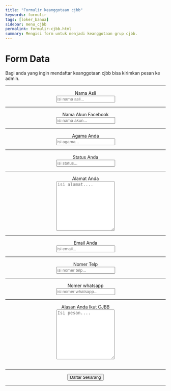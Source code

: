 ```yaml
---
title: "Formulir keanggotaan cjbb"
keywords: formulir
tags: [loker_banua]
sidebar: menu_cjbb
permalink: formulir-cjbb.html
summary: Mengisi form untuk menjadi keanggotaan grup cjbb.
---
```

<div class="flex items-center min-h-screen bg-gray-50 dark:bg-gray-900">
  <div class="container mx-auto">
    <div class="max-w-md mx-auto my-10 bg-white p-5 rounded-md shadow-sm">
      <div class="text-center">
        <h1 class="my-3 text-3xl font-semibold text-gray-700 dark:text-gray-200">
          Form Data
        </h1>
        <p class="text-gray-400 dark:text-gray-400">
          Bagi anda yang ingin mendaftar keanggotaan cjbb bisa kirimkan pesan ke admin.
        </p>
      </div>
      <div class="m-7">
        <form action="https://api.web3forms.com/submit" method="POST" id="form">
          <input type="hidden" name="access_key" value="9bd28744-e2d8-4326-8fe7-65cd7311714c" />
          <input type="hidden" name="subject" value="Pesan permohonan pendaftaran keanggotaan cjbb" />
          <input type="checkbox" name="botcheck" id="" style="display: none;" />
          <hr>
          <div class="mb-6">
            <center><label for="nama asli" class="block mb-2 text-sm text-gray-600 dark:text-gray-400">Nama Asli</label></center>
            <center><input type="text" name="nama asli" id="nama asli" placeholder="isi nama asli..." required class="w-full px-3 py-2 placeholder-gray-300 border border-gray-300 rounded-md focus:outline-none focus:ring focus:ring-indigo-100 focus:border-indigo-300 dark:bg-gray-700 dark:text-white dark:placeholder-gray-500 dark:border-gray-600 dark:focus:ring-gray-900 dark:focus:border-gray-500" /></center>
          </div>
          <hr>
          <div class="mb-6">
          <center><label for="nama akun facebook" class="block mb-2 text-sm text-gray-600 dark:text-gray-400">Nama Akun Facebook</label></center>
          <center><input type="text" name="nama akun facebook" id="nama akun facebook" placeholder="isi nama akun..." required class="w-full px-3 py-2 placeholder-gray-300 border border-gray-300 rounded-md focus:outline-none focus:ring focus:ring-indigo-100 focus:border-indigo-300 dark:bg-gray-700 dark:text-white dark:placeholder-gray-500 dark:border-gray-600 dark:focus:ring-gray-900 dark:focus:border-gray-500" /></center>
          </div>
          <hr>
          <div class="mb-6">
          <center><label for="agama" class="block mb-2 text-sm text-gray-600 dark:text-gray-400">Agama Anda</label></center>
          <center><input type="text" name="agama" id="agama" placeholder="isi agama..." required class="w-full px-3 py-2 placeholder-gray-300 border border-gray-300 rounded-md focus:outline-none focus:ring focus:ring-indigo-100 focus:border-indigo-300 dark:bg-gray-700 dark:text-white dark:placeholder-gray-500 dark:border-gray-600 dark:focus:ring-gray-900 dark:focus:border-gray-500" /></center>
          </div>
          <hr>
          <div class="mb-6">
          <center><label for="status" class="block mb-2 text-sm text-gray-600 dark:text-gray-400">Status Anda</label></center>
          <center><input type="text" name="status" id="status" placeholder="isi status..." required class="w-full px-3 py-2 placeholder-gray-300 border border-gray-300 rounded-md focus:outline-none focus:ring focus:ring-indigo-100 focus:border-indigo-300 dark:bg-gray-700 dark:text-white dark:placeholder-gray-500 dark:border-gray-600 dark:focus:ring-gray-900 dark:focus:border-gray-500" /></center>
          </div>
          <hr>
          <div class="mb-6">
          <center><label for="alamat" class="block mb-2 text-sm text-gray-600 dark:text-gray-400">Alamat Anda</label></center>
          <center><textarea rows="10" name="alamat" id="alamat" placeholder="isi alamat...." class="w-full px-3 py-2 placeholder-gray-300 border border-gray-300 rounded-md focus:outline-none focus:ring focus:ring-indigo-100 focus:border-indigo-300 dark:bg-gray-700 dark:text-white dark:placeholder-gray-500 dark:border-gray-600 dark:focus:ring-gray-900 dark:focus:border-gray-500" required></textarea></center>
          </div>
          <hr>
          <div class="mb-6">
            <center><label for="email" class="block mb-2 text-sm text-gray-600 dark:text-gray-400">Email Anda</label></center>
            <center><input type="email" name="email" id="email" placeholder="isi email..." required class="w-full px-3 py-2 placeholder-gray-300 border border-gray-300 rounded-md focus:outline-none focus:ring focus:ring-indigo-100 focus:border-indigo-300 dark:bg-gray-700 dark:text-white dark:placeholder-gray-500 dark:border-gray-600 dark:focus:ring-gray-900 dark:focus:border-gray-500" /></center>
          </div>
          <hr>
          <div class="mb-6">
            <center><label for="nomer whatsapp" class="text-sm text-gray-600 dark:text-gray-400">Nomer Telp</label></center>
            <center><input type="text" name="nomer whatsapp" id="nomer whatsapp" placeholder="isi nomer telp..." required class="w-full px-3 py-2 placeholder-gray-300 border border-gray-300 rounded-md focus:outline-none focus:ring focus:ring-indigo-100 focus:border-indigo-300 dark:bg-gray-700 dark:text-white dark:placeholder-gray-500 dark:border-gray-600 dark:focus:ring-gray-900 dark:focus:border-gray-500" /></center>
          </div>
          <hr>
          <div class="mb-6">
          <center><label for="nomer telp" class="text-sm text-gray-600 dark:text-gray-400">Nomer whatsapp</label></center>
          <center><input type="text" name="nomer telp" id="nomer telp" placeholder="isi nomer whatsapp..." required class="w-full px-3 py-2 placeholder-gray-300 border border-gray-300 rounded-md focus:outline-none focus:ring focus:ring-indigo-100 focus:border-indigo-300 dark:bg-gray-700 dark:text-white dark:placeholder-gray-500 dark:border-gray-600 dark:focus:ring-gray-900 dark:focus:border-gray-500" /></center>
          </div>
          <hr>
          <div class="mb-6">
          <center><label for="alasan ikut cjbb" class="block mb-2 text-sm text-gray-600 dark:text-gray-400">Alasan Anda Ikut CJBB</label></center>
          <center><textarea rows="10" name="alasan ikut cjbb" id="alasan ikut cjbb" placeholder="Isi pesan...." class="w-full px-3 py-2 placeholder-gray-300 border border-gray-300 rounded-md focus:outline-none focus:ring focus:ring-indigo-100 focus:border-indigo-300 dark:bg-gray-700 dark:text-white dark:placeholder-gray-500 dark:border-gray-600 dark:focus:ring-gray-900 dark:focus:border-gray-500" required></textarea></center>
          </div>
          <br>
          <hr>
          <div class="mb-6">
          <center><button type="submit" class="w-full px-3 py-4 text-white bg-indigo-500 rounded-md focus:bg-indigo-600 focus:outline-none">Daftar Sekarang</button></center>
          </div>
          <hr>
          <p class="text-base text-center text-gray-400" id="result"></p>
        </form>
      </div>
    </div>
  </div>
</div>
<script src="/js/formdata.js"></script>
